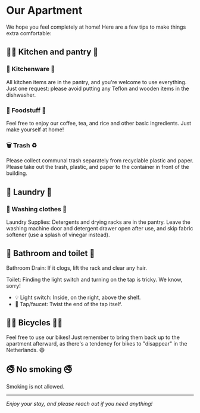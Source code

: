 # Our Apartment

We hope you feel completely at home! Here are a few tips to make things extra comfortable:

## 🧑‍🍳 Kitchen and pantry 🍳

### 🍴 Kitchenware 🥛

All kitchen items are in the pantry, and you're welcome to use everything.
Just one request: please avoid putting any Teflon and wooden items in the dishwasher.

### 🍞 Foodstuff 🍯

Feel free to enjoy our coffee, tea, and rice and other basic ingredients.
Just make yourself at home!

### 🗑️ Trash ♻️

Please collect communal trash separately from recyclable plastic and paper.
Please take out the trash, plastic, and paper to the container in front of the building.

## 🧺 Laundry 🧢

### 👕 Washing clothes 👖

Laundry Supplies: Detergents and drying racks are in the pantry.
Leave the washing machine door and detergent drawer open after use,
and skip fabric softener (use a splash of vinegar instead).

## 🚿 Bathroom and toilet 🚽

Bathroom Drain:  If it clogs, lift the rack and clear any hair.

Toilet: Finding the light switch and turning on the tap is tricky. We know, sorry!

- 💡 Light switch: Inside, on the right, above the shelf.
- 🚰 Tap/faucet: Twist the end of the tap itself.

## 🚴‍♀️ Bicycles 🚴‍♂️

Feel free to use our bikes!
Just remember to bring them back up to the apartment afterward,
as there's a tendency for bikes to "disappear" in the Netherlands. 😄

## 🚭 No smoking 🚭

Smoking is not allowed.

---

*Enjoy your stay, and please reach out if you need anything!*
